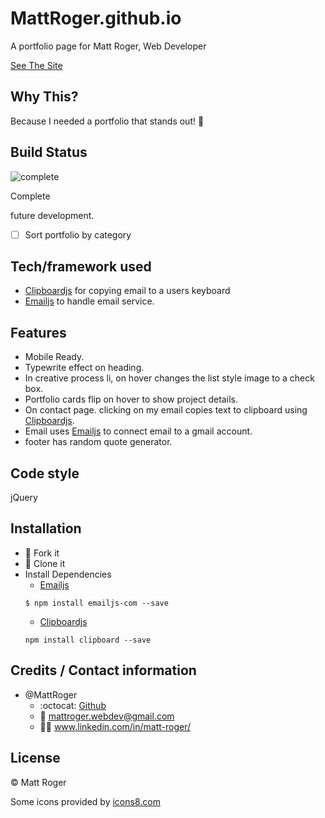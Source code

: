 # MattRoger.github.io
A portfolio page for Matt Roger, Web Developer

[See The Site](https://mattroger.github.io/)


## Why This?
Because I needed a portfolio that stands out! :cowboy_hat_face:

## Build Status
![complete](https://img.icons8.com/plasticine/100/000000/task-completed.png)

Complete

future development.
- [ ] Sort portfolio by category


## Tech/framework used
 * [Clipboardjs](https://clipboardjs.com/) for copying email to a users keyboard
 * [Emailjs](https://www.emailjs.com/docs/introduction/how-does-emailjs-work/) to handle email service.

## Features
* Mobile Ready.
* Typewrite effect on heading.
* In creative process li, on hover changes the list style image to a check box.
* Portfolio cards flip on hover to show project details.
* On contact page. clicking on my email copies text to clipboard using [Clipboardjs](https://clipboardjs.com/).
* Email uses [Emailjs](https://www.emailjs.com/docs/introduction/how-does-emailjs-work/) to connect email to a gmail account.
* footer has random quote generator.


## Code style
jQuery

## Installation
* :trident: Fork it
* :sheep: Clone it
* Install Dependencies
  * [Emailjs](https://www.emailjs.com/docs/introduction/how-does-emailjs-work/)
  ````
  $ npm install emailjs-com --save
  ````
  * [Clipboardjs](https://clipboardjs.com/)
  ```
  npm install clipboard --save
  ``` 


## Credits / Contact information
* @MattRoger 
  * :octocat: [Github](https://mattroger.github.io)
  * :e-mail: mattroger.webdev@gmail.com
  * :man_office_worker: www.linkedin.com/in/matt-roger/


## License
:copyright: Matt Roger

Some icons provided by [icons8.com](icons8.com)
